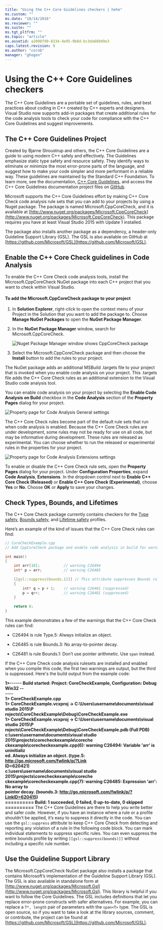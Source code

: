 ```yaml
---
title: "Using the C++ Core Guidelines checkers | hehe"
ms.custom: ""
ms.date: "10/14/2016"
ms.reviewer: ""
ms.suite: ""
ms.tgt_pltfrm: ""
ms.topic: "article"
ms.assetid: a2098fd9-8334-4e95-9b8d-bc3da689d9e3
caps.latest.revision: 9
ms.author: "corob"
manager: "ghogen"
---
```

# Using the C++ Core Guidelines checkers
The C++ Core Guidelines are a portable set of guidelines, rules, and best practices about coding in C++ created by C++ experts and designers.  Visual Studio now supports add-in packages that create additional rules for the code analysis tools to check your code for compliance with the C++ Core Guidelines and suggest improvements.  
  
## The C++ Core Guidelines Project  
 Created by Bjarne Stroustrup and others, the C++ Core Guidelines are a guide to using modern C++ safely and effectively. The Guidelines emphasize static type safety and resource safety. They identify ways to eliminate or minimize the most error-prone parts of the language, and suggest how to  make your code simpler and more performant in a reliable way. These guidelines are maintained by the Standard C++ Foundation. To learn more, see the documentation, [C++ Core Guidelines](http://isocpp.github.io/CppCoreGuidelines/CppCoreGuidelines), and access the C++ Core Guidelines documentation project files on [GitHub](https://github.com/isocpp/CppCoreGuidelines).  
  
 Microsoft supports the C++ Core Guidelines effort by making C++ Core Check code analysis rule sets that you can add to your projects by using a Nuget package. The package is named Microsoft.CppCoreCheck, and it is available at [http://www.nuget.org/packages/Microsoft.CppCoreCheck](http://www.nuget.org/packages/Microsoft.CppCoreCheck). This package requires you have at least Visual Studio 2015 with Update 1 installed.  
  
 The package also installs another package as a dependency, a header-only Guideline Support Library (GSL). The GSL is also available on GitHub at [https://github.com/Microsoft/GSL](https://github.com/Microsoft/GSL).  
  
## Enable the C++ Core Check guidelines in Code Analysis  
 To enable the C++ Core Check code analysis tools, install the Microsoft.CppCoreCheck NuGet package into each C++ project that you want to check within Visual Studio.  
  
#### To add the Microsoft.CppCoreCheck package to your project  
  
1.  In **Solution Explorer**, right-click to open the context menu of your Project in the Solution that you want to add the package to. Choose **Manage NuGet Packages** to open the **NuGet Package Manager**.  
  
2.  In the **NuGet Package Manager** window, search for Microsoft.CppCoreCheck.  
  
     ![Nuget Package Manager window shows CppCoreCheck package](../code-quality/media/cppcorecheck_nuget_window.PNG "CPPCoreCheck_Nuget_Window")  
  
3.  Select the Microsoft.CppCoreCheck package and then choose the **Install** button to add the rules to your project.  
  
 The NuGet package adds an additional MSBuild .targets file to your project that is invoked when you enable code analysis on your project. This .targets file adds the C++ Core Check rules as an additional extension to the Visual Studio code analysis tool.  
  
 You can enable code analysis on your project by selecting the **Enable Code Analysis on Build** checkbox in the **Code Analysis** section of the **Property Pages** dialog for your project.  
  
 ![Property page for Code Analysis General settings](../code-quality/media/cppcorecheck_codeanalysis_general.png "CPPCoreCheck_CodeAnalysis_General")  
  
 The C++ Core Check rules become part of the default rule sets that run when code analysis is enabled. Because the C++ Core Check rules are under development, some rules may not be ready for use on all code, but may be informative during development. These rules are released as experimental. You can choose whether to run the released or experimental rules in the properties for your project.  
  
 ![Property page for Code Analysis Extensions settings](../code-quality/media/cppcorecheck_codeanalysis_extensions.png "CPPCoreCheck_CodeAnalysis_Extensions")  
  
 To enable or disable the C++ Core Check rule sets, open the **Property Pages** dialog for your project. Under **Configuration Properties**, expand  **Code Analysis**, **Extensions**. In the dropdown control next to **Enable C++ Core Check (Released)** or **Enable C++ Core Check (Experimental)**,  choose **Yes** or **No**. Choose **OK** or **Apply** to save your changes.  
  
## Check Types, Bounds, and Lifetimes  
 The C++ Core Check package currently contains checkers for the [Type safety](http://isocpp.github.io/CppCoreGuidelines/CppCoreGuidelines#SS-type), [Bounds safety](http://isocpp.github.io/CppCoreGuidelines/CppCoreGuidelines#SS-bounds), and [Lifetime safety](http://isocpp.github.io/CppCoreGuidelines/CppCoreGuidelines#SS-lifetime) profiles.  
  
 Here’s an example of the kind of issues that the C++ Core Check rules can find:  
  
```cpp  
// CoreCheckExample.cpp  
// Add CppCoreCheck package and enable code analysis in build for warnings.  
  
int main()  
{  
    int arr[10];           // warning C26494  
    int* p = arr;          // warning C26485  
  
    [[gsl::suppress(bounds.1)]] // This attribute suppresses Bounds rule #1  
    {  
        int* q = p + 1;    // warning C26481 (suppressed)  
        p = q++;           // warning C26481 (suppressed)  
    }  
  
    return 0;  
}  
```  
  
 This example demonstrates a few of the warnings that the C++ Core Check rules can find:  
  
-   C26494 is rule Type.5: Always initialize an object.  
  
-   C26485 is rule Bounds.3: No array-to-pointer decay.  
  
-   C26481 is rule Bounds.1: Don’t use pointer arithmetic. Use `span` instead.  
  
 If the C++ Core Check code analysis rulesets are installed and enabled when you compile this code, the first two warnings are output, but the third is suppressed. Here's the build output from the example code:  
  
 **1>------ Build started: Project: CoreCheckExample, Configuration: Debug Win32 --**  
**----**  
**1>  CoreCheckExample.cpp**  
**1>  CoreCheckExample.vcxproj -> C:\Users\username\documents\visual studio 2015\P**  
**rojects\CoreCheckExample\Debug\CoreCheckExample.exe**  
**1>  CoreCheckExample.vcxproj -> C:\Users\username\documents\visual studio 2015\P**  
**rojects\CoreCheckExample\Debug\CoreCheckExample.pdb (Full PDB)**  
**c:\users\username\documents\visual studio 2015\projects\corecheckexample\coreche**  
**ckexample\corecheckexample.cpp(6): warning C26494: Variable 'arr' is uninitializ**  
**ed. Always initialize an object. (type.5: http://go.microsoft.com/fwlink/p/?Link**  
**ID=620421)**  
**c:\users\username\documents\visual studio 2015\projects\corecheckexample\coreche**  
**ckexample\corecheckexample.cpp(7): warning C26485: Expression 'arr': No array to**  
 **pointer decay. (bounds.3: http://go.microsoft.com/fwlink/p/?LinkID=620415)**  
**========== Build: 1 succeeded, 0 failed, 0 up-to-date, 0 skipped ==========** The C++ Core Guidelines are there to help you write better and safer code. However, if you have an instance where a rule or a profile shouldn’t be applied, it’s easy to suppress it directly in the code. You can use the `gsl::suppress` attribute to keep C++ Core Check from detecting and reporting any violation of a rule in the following code block. You can mark individual statements to suppress specific rules. You can even suppress the entire bounds profile by writing `[[gsl::suppress(bounds)]]` without including a specific rule number.  
  
## Use the Guideline Support Library  
 The Microsoft.CppCoreCheck NuGet package also installs a package that contains Microsoft’s implementation of the Guideline Support Library (GSL). The GSL is also available in standalone form at [http://www.nuget.org/packages/Microsoft.Gsl](http://www.nuget.org/packages/Microsoft.Gsl). This library is helpful if you want to follow the Core Guidelines. The GSL includes definitions that let you replace error-prone constructs with safer alternatives. For example, you can replace a `T*, length` pair of parameters with the `span<T>` type. The GSL is open source, so if you want to take a look at the library sources, comment, or contribute, the project can be found at [https://github.com/Microsoft/GSL](https://github.com/Microsoft/GSL).